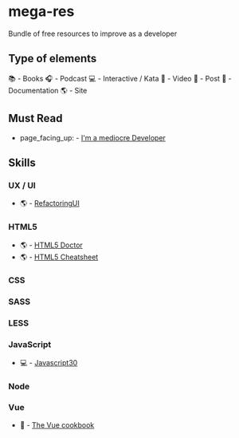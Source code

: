 # mega-res
Bundle of free resources to improve as a developer

## Type of elements
:books: - Books
:headphones: - Podcast
:computer: - Interactive / Kata
:movie_camera: - Video
:page_facing_up: - Post
:bookmark_tabs: - Documentation
:earth_americas: - Site

## Must Read

+ page_facing_up: - [I'm a mediocre Developer](https://dev.to/sobolevn/i-am-a-mediocre-developer--30hn)

## Skills

### UX / UI
+ :earth_americas: - [RefactoringUI](https://refactoringui.com/)

### HTML5
+ :earth_americas: - [HTML5 Doctor](http://html5doctor.com/)
+ :earth_americas: - [HTML5 Cheatsheet](https://digital.com/tools/html-cheatsheet/)

### CSS

### SASS

### LESS

### JavaScript
+ :computer: - [Javascript30](https://javascript30.com/)


### Node

### Vue
+ :bookmark_tabs: - [The Vue cookbook](https://vuejs.org/v2/cookbook/)
